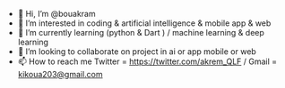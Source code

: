 - 👋 Hi, I’m @bouakram
- 👀 I’m interested in coding & artificial intelligence & mobile app & web
- 🌱 I’m currently learning (python & Dart ) / machine learning & deep learning
- 💞️ I’m looking to collaborate on project in ai or app mobile or web 
- 📫 How to reach me Twitter = https://twitter.com/akrem_QLF / Gmail = kikoua203@gmail.com

